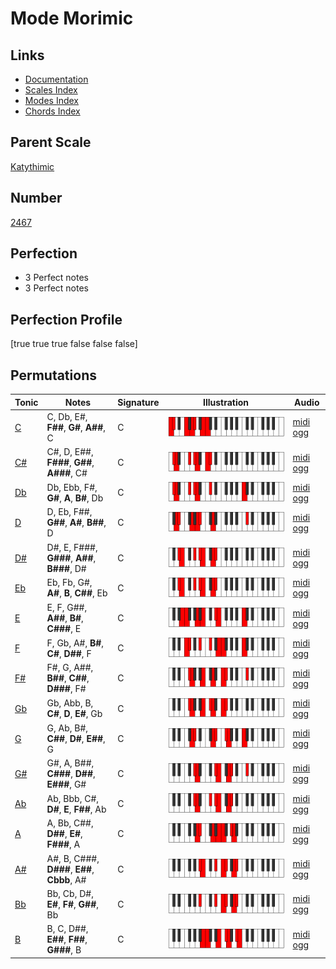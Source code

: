 # Mode Morimic

## Links

- [Documentation](index.md)
- [Scales Index](Scales.md)
- [Modes Index](Modes.md)
- [Chords Index](Chords.md)

## Parent Scale

[Katythimic](ScaleKatythimic.md)

## Number

[2467](https://ianring.com/musictheory/scales/2467)

## Perfection

- 3 Perfect notes
- 3 Perfect notes

## Perfection Profile

[true true true false false false]

## Permutations

| Tonic | Notes | Signature | Illustration | Audio |
|-------|-------|-----------|--------------|-------|
| [C](ModeCNaturalMorimic.md) | C, Db, E#, **F##**, **G#**, **A##**, C | C | ![CNaturalMorimic](ModeCNaturalMorimic.png) | [midi](ModeCNaturalMorimic.mid) [ogg](ModeCNaturalMorimic.ogg) |
| [C#](ModeCSharpMorimic.md) | C#, D, E##, **F###**, **G##**, **A###**, C# | C | ![CSharpMorimic](ModeCSharpMorimic.png) | [midi](ModeCSharpMorimic.mid) [ogg](ModeCSharpMorimic.ogg) |
| [Db](ModeDFlatMorimic.md) | Db, Ebb, F#, **G#**, **A**, **B#**, Db | C | ![DFlatMorimic](ModeDFlatMorimic.png) | [midi](ModeDFlatMorimic.mid) [ogg](ModeDFlatMorimic.ogg) |
| [D](ModeDNaturalMorimic.md) | D, Eb, F##, **G##**, **A#**, **B##**, D | C | ![DNaturalMorimic](ModeDNaturalMorimic.png) | [midi](ModeDNaturalMorimic.mid) [ogg](ModeDNaturalMorimic.ogg) |
| [D#](ModeDSharpMorimic.md) | D#, E, F###, **G###**, **A##**, **B###**, D# | C | ![DSharpMorimic](ModeDSharpMorimic.png) | [midi](ModeDSharpMorimic.mid) [ogg](ModeDSharpMorimic.ogg) |
| [Eb](ModeEFlatMorimic.md) | Eb, Fb, G#, **A#**, **B**, **C##**, Eb | C | ![EFlatMorimic](ModeEFlatMorimic.png) | [midi](ModeEFlatMorimic.mid) [ogg](ModeEFlatMorimic.ogg) |
| [E](ModeENaturalMorimic.md) | E, F, G##, **A##**, **B#**, **C###**, E | C | ![ENaturalMorimic](ModeENaturalMorimic.png) | [midi](ModeENaturalMorimic.mid) [ogg](ModeENaturalMorimic.ogg) |
| [F](ModeFNaturalMorimic.md) | F, Gb, A#, **B#**, **C#**, **D##**, F | C | ![FNaturalMorimic](ModeFNaturalMorimic.png) | [midi](ModeFNaturalMorimic.mid) [ogg](ModeFNaturalMorimic.ogg) |
| [F#](ModeFSharpMorimic.md) | F#, G, A##, **B##**, **C##**, **D###**, F# | C | ![FSharpMorimic](ModeFSharpMorimic.png) | [midi](ModeFSharpMorimic.mid) [ogg](ModeFSharpMorimic.ogg) |
| [Gb](ModeGFlatMorimic.md) | Gb, Abb, B, **C#**, **D**, **E#**, Gb | C | ![GFlatMorimic](ModeGFlatMorimic.png) | [midi](ModeGFlatMorimic.mid) [ogg](ModeGFlatMorimic.ogg) |
| [G](ModeGNaturalMorimic.md) | G, Ab, B#, **C##**, **D#**, **E##**, G | C | ![GNaturalMorimic](ModeGNaturalMorimic.png) | [midi](ModeGNaturalMorimic.mid) [ogg](ModeGNaturalMorimic.ogg) |
| [G#](ModeGSharpMorimic.md) | G#, A, B##, **C###**, **D##**, **E###**, G# | C | ![GSharpMorimic](ModeGSharpMorimic.png) | [midi](ModeGSharpMorimic.mid) [ogg](ModeGSharpMorimic.ogg) |
| [Ab](ModeAFlatMorimic.md) | Ab, Bbb, C#, **D#**, **E**, **F##**, Ab | C | ![AFlatMorimic](ModeAFlatMorimic.png) | [midi](ModeAFlatMorimic.mid) [ogg](ModeAFlatMorimic.ogg) |
| [A](ModeANaturalMorimic.md) | A, Bb, C##, **D##**, **E#**, **F###**, A | C | ![ANaturalMorimic](ModeANaturalMorimic.png) | [midi](ModeANaturalMorimic.mid) [ogg](ModeANaturalMorimic.ogg) |
| [A#](ModeASharpMorimic.md) | A#, B, C###, **D###**, **E##**, **Cbbb**, A# | C | ![ASharpMorimic](ModeASharpMorimic.png) | [midi](ModeASharpMorimic.mid) [ogg](ModeASharpMorimic.ogg) |
| [Bb](ModeBFlatMorimic.md) | Bb, Cb, D#, **E#**, **F#**, **G##**, Bb | C | ![BFlatMorimic](ModeBFlatMorimic.png) | [midi](ModeBFlatMorimic.mid) [ogg](ModeBFlatMorimic.ogg) |
| [B](ModeBNaturalMorimic.md) | B, C, D##, **E##**, **F##**, **G###**, B | C | ![BNaturalMorimic](ModeBNaturalMorimic.png) | [midi](ModeBNaturalMorimic.mid) [ogg](ModeBNaturalMorimic.ogg) |
